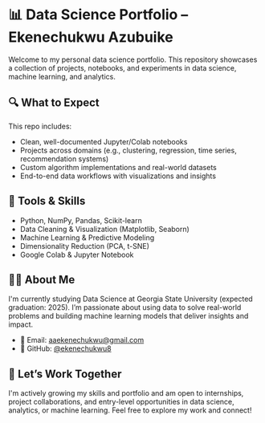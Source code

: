 # 📊 Data Science Portfolio – Ekenechukwu Azubuike

Welcome to my personal data science portfolio. This repository showcases a collection of projects, notebooks, and experiments in data science, machine learning, and analytics.

## 🔍 What to Expect

This repo includes:
- Clean, well-documented Jupyter/Colab notebooks
- Projects across domains (e.g., clustering, regression, time series, recommendation systems)
- Custom algorithm implementations and real-world datasets
- End-to-end data workflows with visualizations and insights

## 🧰 Tools & Skills

- Python, NumPy, Pandas, Scikit-learn
- Data Cleaning & Visualization (Matplotlib, Seaborn)
- Machine Learning & Predictive Modeling
- Dimensionality Reduction (PCA, t-SNE)
- Google Colab & Jupyter Notebook

## 👨‍💻 About Me

I'm currently studying Data Science at Georgia State University (expected graduation: 2025). I’m passionate about using data to solve real-world problems and building machine learning models that deliver insights and impact.

- 📧 Email: aaekenechukwu@gmail.com  
- 🐙 GitHub: [@ekenechukwu8](https://github.com/ekenechukwu8)

## 💼 Let’s Work Together

I'm actively growing my skills and portfolio and am open to internships, project collaborations, and entry-level opportunities in data science, analytics, or machine learning. Feel free to explore my work and connect!
